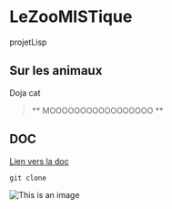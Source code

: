 # LeZooMISTique
projetLisp

## Sur les animaux 

Doja cat 
> ** MOOOOOOOOOOOOOOOOO **

## DOC 
[Lien vers la doc](https://www.youtube.com/watch?v=dQw4w9WgXcQ)

```
git clone 

```

![This is an image](https://myoctocat.com/assets/images/base-octocat.svg)